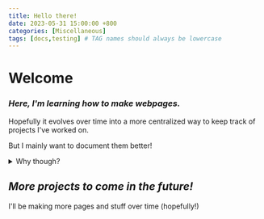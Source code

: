 ```yaml
---
title: Hello there!
date: 2023-05-31 15:00:00 +800
categories: [Miscellaneous]
tags: [docs,testing] # TAG names should always be lowercase
---
```


# Welcome

### *Here, I'm learning how to make webpages.*

Hopefully it evolves over time into a more centralized way to keep track of projects I've worked on.

But I mainly want to document them better!

<details>
    <summary>
        Why though?
    </summary>
    <blockquote>
        I want to be able to stylize my <code>README.md</code> files and GitHub wikis. That's really it to be honest.
    </blockquote>
</details>

*More projects to come in the future!*
-------

I'll be making more pages and stuff over time (hopefully!)
